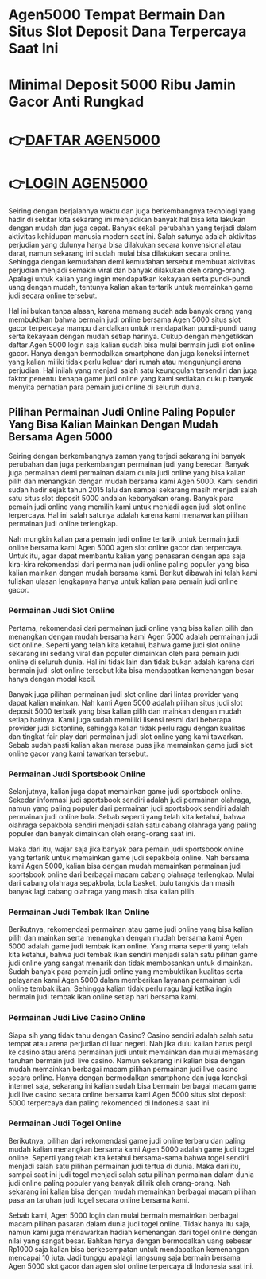 # **Agen5000 Tempat Bermain Dan Situs Slot Deposit Dana Terpercaya Saat Ini**
# **Minimal Deposit 5000 Ribu Jamin Gacor Anti Rungkad**
# **👉[DAFTAR AGEN5000](https://bit.ly/AGENDEPOSIT5000)**
# **👉[LOGIN AGEN5000](https://bit.ly/AGENDEPOSIT5000)**

Seiring dengan berjalannya waktu dan juga berkembangnya teknologi yang hadir di sekitar kita sekarang ini menjadikan banyak hal bisa kita lakukan dengan mudah dan juga cepat. Banyak sekali perubahan yang terjadi dalam aktivitas kehidupan manusia modern saat ini. Salah satunya adalah aktivitas perjudian yang dulunya hanya bisa dilakukan secara konvensional atau darat, namun sekarang ini sudah mulai bisa dilakukan secara online. Sehingga dengan kemudahan demi kemudahan tersebut membuat aktivitas perjudian menjadi semakin viral dan banyak dilakukan oleh orang-orang. Apalagi untuk kalian yang ingin mendapatkan kekayaan serta pundi-pundi uang dengan mudah, tentunya kalian akan tertarik untuk memainkan game judi secara online tersebut.

Hal ini bukan tanpa alasan, karena memang sudah ada banyak orang yang membuktikan bahwa bermain judi online bersama Agen 5000 situs slot gacor terpercaya mampu diandalkan untuk mendapatkan pundi-pundi uang serta kekayaan dengan mudah setiap harinya. Cukup dengan mengetikkan daftar Agen 5000 login saja kalian sudah bisa mulai bermain judi slot online gacor. Hanya dengan bermodalkan smartphone dan juga koneksi internet yang kalian miliki tidak perlu keluar dari rumah atau mengunjungi arena perjudian. Hal inilah yang menjadi salah satu keunggulan tersendiri dan juga faktor penentu kenapa game judi online yang kami sediakan cukup banyak menyita perhatian para pemain judi online di seluruh dunia.

## **Pilihan Permainan Judi Online Paling Populer Yang Bisa Kalian Mainkan Dengan Mudah Bersama Agen 5000**

Seiring dengan berkembangnya zaman yang terjadi sekarang ini banyak perubahan dan juga perkembangan permainan judi yang beredar. Banyak juga permainan demi permainan dalam dunia judi online yang bisa kalian pilih dan menangkan dengan mudah bersama kami Agen 5000. Kami sendiri sudah hadir sejak tahun 2015 lalu dan sampai sekarang masih menjadi salah satu situs slot deposit 5000 andalan kebanyakan orang. Banyak para pemain judi online yang memilih kami untuk menjadi agen judi slot online terpercaya. Hal ini salah satunya adalah karena kami menawarkan pilihan permainan judi online terlengkap.

Nah mungkin kalian para pemain judi online tertarik untuk bermain judi online bersama kami Agen 5000 agen slot online gacor dan terpercaya. Untuk itu, agar dapat membantu kalian yang penasaran dengan apa saja kira-kira rekomendasi dari permainan judi online paling populer yang bisa kalian mainkan dengan mudah bersama kami. Berikut dibawah ini telah kami tuliskan ulasan lengkapnya hanya untuk kalian para pemain judi online gacor.

### **Permainan Judi Slot Online**

Pertama, rekomendasi dari permainan judi online yang bisa kalian pilih dan menangkan dengan mudah bersama kami Agen 5000 adalah permainan judi slot online. Seperti yang telah kita ketahui, bahwa game judi slot online sekarang ini sedang viral dan populer dimainkan oleh para pemain judi online di seluruh dunia. Hal ini tidak lain dan tidak bukan adalah karena dari bermain judi slot online tersebut kita bisa mendapatkan kemenangan besar hanya dengan modal kecil.

Banyak juga pilihan permainan judi slot online dari lintas provider yang dapat kalian mainkan. Nah kami Agen 5000 adalah pilihan situs judi slot deposit 5000 terbaik yang bisa kalian pilih dan mainkan dengan mudah setiap harinya. Kami juga sudah memiliki lisensi resmi dari beberapa provider judi slotonline, sehingga kalian tidak perlu ragu dengan kualitas dan tingkat fair play dari permainan judi slot online yang kami tawarkan. Sebab sudah pasti kalian akan merasa puas jika memainkan game judi slot online gacor yang kami tawarkan tersebut.

### **Permainan Judi Sportsbook Online**

Selanjutnya, kalian juga dapat memainkan game judi sportsbook online. Sekedar informasi judi sportsbook sendiri adalah judi permainan olahraga, namun yang paling populer dari permainan judi sportsbook sendiri adalah permainan judi online bola. Sebab seperti yang telah kita ketahui, bahwa olahraga sepakbola sendiri menjadi salah satu cabang olahraga yang paling populer dan banyak dimainkan oleh orang-orang saat ini.

Maka dari itu, wajar saja jika banyak para pemain judi sportsbook online yang tertarik untuk memainkan game judi sepakbola online. Nah bersama kami Agen 5000, kalian bisa dengan mudah memainkan permainan judi sportsbook online dari berbagai macam cabang olahraga terlengkap. Mulai dari cabang olahraga sepakbola, bola basket, bulu tangkis dan masih banyak lagi cabang olahraga yang masih bisa kalian pilih.

### **Permainan Judi Tembak Ikan Online**

Berikutnya, rekomendasi permainan atau game judi online yang bisa kalian pilih dan mainkan serta menangkan dengan mudah bersama kami Agen 5000 adalah game judi tembak ikan online. Yang mana seperti yang telah kita ketahui, bahwa judi tembak ikan sendiri menjadi salah satu pilihan game judi online yang sangat menarik dan tidak membosankan untuk dimainkan. Sudah banyak para pemain judi online yang membuktikan kualitas serta pelayanan kami Agen 5000 dalam memberikan layanan permainan judi online tembak ikan. Sehingga kalian tidak perlu ragu lagi ketika ingin bermain judi tembak ikan online setiap hari bersama kami.

### **Permainan Judi Live Casino Online**

Siapa sih yang tidak tahu dengan Casino? Casino sendiri adalah salah satu tempat atau arena perjudian di luar negeri. Nah jika dulu kalian harus pergi ke casino atau arena permainan judi untuk memainkan dan mulai memasang taruhan bermain judi live casino. Namun sekarang ini kalian bisa dengan mudah memainkan berbagai macam pilihan permainan judi live casino secara online. Hanya dengan bermodalkan smartphone dan juga koneksi internet saja, sekarang ini kalian sudah bisa bermain berbagai macam game judi live casino secara online bersama kami Agen 5000 situs slot deposit 5000 terpercaya dan paling rekomended di Indonesia saat ini.

### **Permainan Judi Togel Online**

Berikutnya, pilihan dari rekomendasi game judi online terbaru dan paling mudah kalian menangkan bersama kami Agen 5000 adalah game judi togel online. Seperti yang telah kita ketahui bersama-sama bahwa togel sendiri menjadi salah satu pilihan permainan judi tertua di dunia. Maka dari itu, sampai saat ini judi togel menjadi salah satu pilihan permainan dalam dunia judi online paling populer yang banyak dilirik oleh orang-orang. Nah sekarang ini kalian bisa dengan mudah memainkan berbagai macam pilihan pasaran taruhan judi togel secara online bersama kami.

Sebab kami, Agen 5000 login dan mulai bermain memainkan berbagai macam pilihan pasaran dalam dunia judi togel online. Tidak hanya itu saja, namun kami juga menawarkan hadiah kemenangan dari togel online dengan nilai yang sangat besar. Bahkan hanya dengan bermodalkan uang sebesar Rp1000 saja kalian bisa berkesempatan untuk mendapatkan kemenangan mencapai 10 juta. Jadi tunggu apalagi, langsung saja bermain bersama Agen 5000 slot gacor dan agen slot online terpercaya di Indonesia saat ini.
